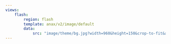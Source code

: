 ```yaml
---
views:
    flash:
        region: flash
        template: anax/v2/image/default
        data:
            src: "image/theme/bg.jpg?width=960&height=150&crop-to-fit&area=0,0,30,0"
---
```


